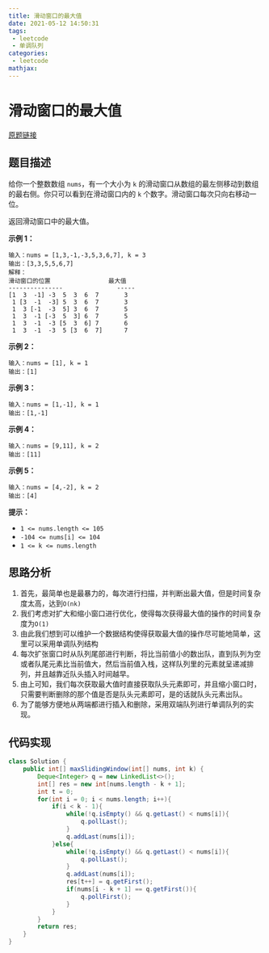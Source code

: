```yaml
---
title: 滑动窗口的最大值
date: 2021-05-12 14:50:31
tags:
 - leetcode
 - 单调队列
categories:
 - leetcode
mathjax:
---
```


# 滑动窗口的最大值

[原题链接](https://leetcode-cn.com/problems/sliding-window-maximum/)

## 题目描述

给你一个整数数组 `nums`，有一个大小为 `k` 的滑动窗口从数组的最左侧移动到数组的最右侧。你只可以看到在滑动窗口内的 `k` 个数字。滑动窗口每次只向右移动一位。

返回滑动窗口中的最大值。

<!-- more -->

**示例 1：**

```
输入：nums = [1,3,-1,-3,5,3,6,7], k = 3
输出：[3,3,5,5,6,7]
解释：
滑动窗口的位置                最大值
---------------               -----
[1  3  -1] -3  5  3  6  7       3
 1 [3  -1  -3] 5  3  6  7       3
 1  3 [-1  -3  5] 3  6  7       5
 1  3  -1 [-3  5  3] 6  7       5
 1  3  -1  -3 [5  3  6] 7       6
 1  3  -1  -3  5 [3  6  7]      7
```

**示例 2：**

```
输入：nums = [1], k = 1
输出：[1]
```

**示例 3：**

```
输入：nums = [1,-1], k = 1
输出：[1,-1]
```

**示例 4：**

```
输入：nums = [9,11], k = 2
输出：[11]
```

**示例 5：**

```
输入：nums = [4,-2], k = 2
输出：[4]
```

**提示：**

- `1 <= nums.length <= 105`
- `-104 <= nums[i] <= 104`
- `1 <= k <= nums.length`

## 思路分析

1. 首先，最简单也是最暴力的，每次进行扫描，并判断出最大值，但是时间复杂度太高，达到`O(nk)`
2. 我们考虑对扩大和缩小窗口进行优化，使得每次获得最大值的操作的时间复杂度为`O(1)`
3. 由此我们想到可以维护一个数据结构使得获取最大值的操作尽可能地简单，这里可以采用单调队列结构
4. 每次扩张窗口时从队列尾部进行判断，将比当前值小的数出队，直到队列为空或者队尾元素比当前值大，然后当前值入栈，这样队列里的元素就呈递减排列，并且越靠近队头插入时间越早。
5. 由上可知，我们每次获取最大值时直接获取队头元素即可，并且缩小窗口时，只需要判断删除的那个值是否是队头元素即可，是的话就队头元素出队。
6. 为了能够方便地从两端都进行插入和删除，采用双端队列进行单调队列的实现。

## 代码实现

```java
class Solution {
    public int[] maxSlidingWindow(int[] nums, int k) {
        Deque<Integer> q = new LinkedList<>();
        int[] res = new int[nums.length - k + 1];
        int t = 0;
        for(int i = 0; i < nums.length; i++){
            if(i < k - 1){
                while(!q.isEmpty() && q.getLast() < nums[i]){
                    q.pollLast();
                }
                q.addLast(nums[i]);
            }else{
                while(!q.isEmpty() && q.getLast() < nums[i]){
                    q.pollLast();
                }
                q.addLast(nums[i]);
                res[t++] = q.getFirst();
                if(nums[i - k + 1] == q.getFirst()){
                    q.pollFirst();
                }
            }
        }
        return res;
    }
}
```


